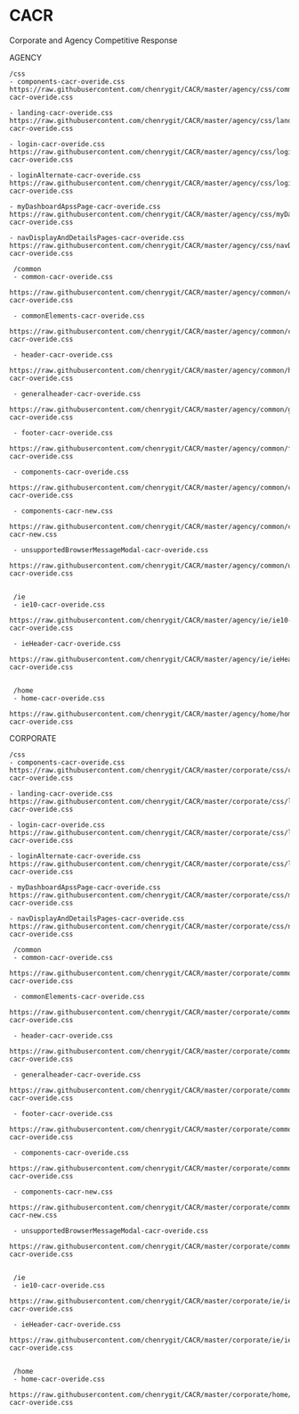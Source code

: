 # CACR
Corporate and Agency Competitive Response


AGENCY

    /css
    - components-cacr-overide.css
    https://raw.githubusercontent.com/chenrygit/CACR/master/agency/css/common-cacr-overide.css

    - landing-cacr-overide.css
    https://raw.githubusercontent.com/chenrygit/CACR/master/agency/css/landing-cacr-overide.css

    - login-cacr-overide.css
    https://raw.githubusercontent.com/chenrygit/CACR/master/agency/css/login-cacr-overide.css

    - loginAlternate-cacr-overide.css
    https://raw.githubusercontent.com/chenrygit/CACR/master/agency/css/loginAlternate-cacr-overide.css

    - myDashboardApssPage-cacr-overide.css
    https://raw.githubusercontent.com/chenrygit/CACR/master/agency/css/myDashboardApssPage-cacr-overide.css

    - navDisplayAndDetailsPages-cacr-overide.css
    https://raw.githubusercontent.com/chenrygit/CACR/master/agency/css/navDisplayAndDetailsPages-cacr-overide.css

     /common
     - common-cacr-overide.css
     https://raw.githubusercontent.com/chenrygit/CACR/master/agency/common/common-cacr-overide.css

     - commonElements-cacr-overide.css
     https://raw.githubusercontent.com/chenrygit/CACR/master/agency/common/commonElements-cacr-overide.css

     - header-cacr-overide.css
     https://raw.githubusercontent.com/chenrygit/CACR/master/agency/common/header-cacr-overide.css

     - generalheader-cacr-overide.css
     https://raw.githubusercontent.com/chenrygit/CACR/master/agency/common/generalheader-cacr-overide.css

     - footer-cacr-overide.css
     https://raw.githubusercontent.com/chenrygit/CACR/master/agency/common/footer-cacr-overide.css

     - components-cacr-overide.css
     https://raw.githubusercontent.com/chenrygit/CACR/master/agency/common/components-cacr-overide.css

     - components-cacr-new.css
     https://raw.githubusercontent.com/chenrygit/CACR/master/agency/common/components-cacr-new.css

     - unsupportedBrowserMessageModal-cacr-overide.css
     https://raw.githubusercontent.com/chenrygit/CACR/master/agency/common/unsupportedBrowserMessageModal-cacr-overide.css


     /ie
     - ie10-cacr-overide.css
     https://raw.githubusercontent.com/chenrygit/CACR/master/agency/ie/ie10-cacr-overide.css

     - ieHeader-cacr-overide.css
     https://raw.githubusercontent.com/chenrygit/CACR/master/agency/ie/ieHeader-cacr-overide.css


     /home
     - home-cacr-overide.css
     https://raw.githubusercontent.com/chenrygit/CACR/master/agency/home/home-cacr-overide.css



CORPORATE

    /css
    - components-cacr-overide.css
    https://raw.githubusercontent.com/chenrygit/CACR/master/corporate/css/common-cacr-overide.css

    - landing-cacr-overide.css
    https://raw.githubusercontent.com/chenrygit/CACR/master/corporate/css/landing-cacr-overide.css

    - login-cacr-overide.css
    https://raw.githubusercontent.com/chenrygit/CACR/master/corporate/css/login-cacr-overide.css

    - loginAlternate-cacr-overide.css
    https://raw.githubusercontent.com/chenrygit/CACR/master/corporate/css/loginAlternate-cacr-overide.css

    - myDashboardApssPage-cacr-overide.css
    https://raw.githubusercontent.com/chenrygit/CACR/master/corporate/css/myDashboardApssPage-cacr-overide.css

    - navDisplayAndDetailsPages-cacr-overide.css
    https://raw.githubusercontent.com/chenrygit/CACR/master/corporate/css/navDisplayAndDetailsPages-cacr-overide.css

     /common
     - common-cacr-overide.css
     https://raw.githubusercontent.com/chenrygit/CACR/master/corporate/common/common-cacr-overide.css

     - commonElements-cacr-overide.css
     https://raw.githubusercontent.com/chenrygit/CACR/master/corporate/common/commonElements-cacr-overide.css

     - header-cacr-overide.css
     https://raw.githubusercontent.com/chenrygit/CACR/master/corporate/common/header-cacr-overide.css

     - generalheader-cacr-overide.css
     https://raw.githubusercontent.com/chenrygit/CACR/master/corporate/common/generalheader-cacr-overide.css

     - footer-cacr-overide.css
     https://raw.githubusercontent.com/chenrygit/CACR/master/corporate/common/footer-cacr-overide.css

     - components-cacr-overide.css
     https://raw.githubusercontent.com/chenrygit/CACR/master/corporate/common/components-cacr-overide.css

     - components-cacr-new.css
     https://raw.githubusercontent.com/chenrygit/CACR/master/corporate/common/components-cacr-new.css

     - unsupportedBrowserMessageModal-cacr-overide.css
     https://raw.githubusercontent.com/chenrygit/CACR/master/corporate/common/unsupportedBrowserMessageModal-cacr-overide.css


     /ie
     - ie10-cacr-overide.css
     https://raw.githubusercontent.com/chenrygit/CACR/master/corporate/ie/ie10-cacr-overide.css

     - ieHeader-cacr-overide.css
     https://raw.githubusercontent.com/chenrygit/CACR/master/corporate/ie/ieHeader-cacr-overide.css


     /home
     - home-cacr-overide.css
     https://raw.githubusercontent.com/chenrygit/CACR/master/corporate/home/home-cacr-overide.css

